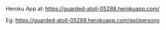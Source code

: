 Heroku App at: https://guarded-atoll-05288.herokuapp.com/

Eg: https://guarded-atoll-05288.herokuapp.com/api/persons
